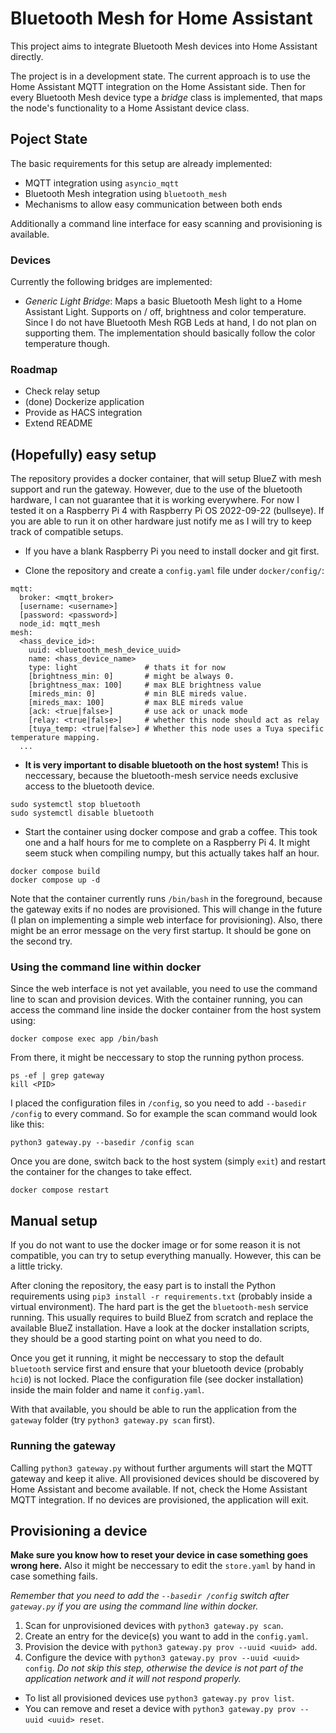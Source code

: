 # Bluetooth Mesh for Home Assistant

This project aims to integrate Bluetooth Mesh devices into Home Assistant directly.

The project is in a development state. The current approach is to use the Home Assistant MQTT integration on the Home Assistant side. Then for every Bluetooth Mesh device type a _bridge_ class is implemented, that maps the node's functionality to a Home Assistant device class.

## Poject State

The basic requirements for this setup are already implemented:

- MQTT integration using `asyncio_mqtt`
- Bluetooth Mesh integration using `bluetooth_mesh`
- Mechanisms to allow easy communication between both ends

Additionally a command line interface for easy scanning and provisioning is available.

### Devices

Currently the following bridges are implemented:

- _Generic Light Bridge_: Maps a basic Bluetooth Mesh light to a Home Assistant Light. Supports on / off, brightness and color temperature. Since I do not have Bluetooth Mesh RGB Leds at hand, I do not plan on supporting them. The implementation should basically follow the color temperature though.

### Roadmap

- Check relay setup
- (done) Dockerize application
- Provide as HACS integration
- Extend README

## (Hopefully) easy setup

The repository provides a docker container, that will setup BlueZ with mesh support and run the gateway. However, due to the use of the bluetooth hardware, I can not guarantee that it is working everywhere. For now I tested it on a Raspberry Pi 4 with Raspberry Pi OS 2022-09-22 (bullseye). If you are able to run it on other hardware just notify me as I will try to keep track of compatible setups.

- If you have a blank Raspberry Pi you need to install docker and git first.

- Clone the repository and create a `config.yaml` file under `docker/config/`:

```
mqtt:
  broker: <mqtt_broker>
  [username: <username>]
  [password: <password>]
  node_id: mqtt_mesh
mesh:
  <hass_device_id>:
    uuid: <bluetooth_mesh_device_uuid>
    name: <hass_device_name>
    type: light               # thats it for now
    [brightness_min: 0]       # might be always 0.
    [brightness_max: 100]     # max BLE brightness value
    [mireds_min: 0]           # min BLE mireds value.
    [mireds_max: 100]         # max BLE mireds value
    [ack: <true|false>]       # use ack or unack mode
    [relay: <true|false>]     # whether this node should act as relay
    [tuya_temp: <true|false>] # Whether this node uses a Tuya specific temperature mapping.
  ...
```

- **It is very important to disable bluetooth on the host system!** This is neccessary, because the bluetooth-mesh service needs exclusive access to the bluetooth device.

```
sudo systemctl stop bluetooth
sudo systemctl disable bluetooth
```

- Start the container using docker compose and grab a coffee. This took one and a half hours for me to complete on a Raspberry Pi 4. It might seem stuck when compiling numpy, but this actually takes half an hour.

```
docker compose build
docker compose up -d
```

Note that the container currently runs `/bin/bash` in the foreground, because the gateway exits if no nodes are provisioned. This will change in the future (I plan on implementing a simple web interface for provisioning). Also, there might be an error message on the very first startup. It should be gone on the second try.

### Using the command line within docker

Since the web interface is not yet available, you need to use the command line to scan and provision devices. With the container running, you can access the command line inside the docker container from the host system using:

```
docker compose exec app /bin/bash
```

From there, it might be neccessary to stop the running python process.

```
ps -ef | grep gateway
kill <PID>
```

I placed the configuration files in `/config`, so you need to add `--basedir /config` to every command. So for example the scan command would look like this:

```
python3 gateway.py --basedir /config scan
```

Once you are done, switch back to the host system (simply `exit`) and restart the container for the changes to take effect.

```
docker compose restart
```

## Manual setup

If you do not want to use the docker image or for some reason it is not compatible, you can try to setup everything manually. However, this can be a little tricky.

After cloning the repository, the easy part is to install the Python requirements using `pip3 install -r requirements.txt` (probably inside a virtual environment). The hard part is the get the `bluetooth-mesh` service running. This usually requires to build BlueZ from scratch and replace the available BlueZ installation. Have a look at the docker installation scripts, they should be a good starting point on what you need to do.

Once you get it running, it might be neccessary to stop the default `bluetooth` service first and ensure that your bluetooth device (probably `hci0`) is not locked. Place the configuration file (see docker installation) inside the main folder and name it `config.yaml`.

With that available, you should be able to run the application from the `gateway` folder (try `python3 gateway.py scan` first).

### Running the gateway

Calling `python3 gateway.py` without further arguments will start the MQTT gateway and keep it alive. All provisioned devices should be discovered by Home Assistant and become available. If not, check the Home Assistant MQTT integration. If no devices are provisioned, the application will exit.

## Provisioning a device

**Make sure you know how to reset your device in case something goes wrong here.** Also it might be neccessary to edit the `store.yaml` by hand in case something fails.

_Remember that you need to add the `--basedir /config` switch after `gateway.py` if you are using the command line within docker._

1. Scan for unprovisioned devices with `python3 gateway.py scan`.
1. Create an entry for the device(s) you want to add in the `config.yaml`.
1. Provision the device with `python3 gateway.py prov --uuid <uuid> add`.
1. Configure the device with `python3 gateway.py prov --uuid <uuid> config`.
   _Do not skip this step, otherwise the device is not part of the application network and it will not respond properly._

- To list all provisioned devices use `python3 gateway.py prov list`.
- You can remove and reset a device with `python3 gateway.py prov --uuid <uuid> reset`.
